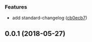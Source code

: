 ### Features

* add standard-changelog ([cb0ecb7](https://github.com/isidrok/config-poc/commit/cb0ecb7))



<a name="0.0.1"></a>
## 0.0.1 (2018-05-27)



